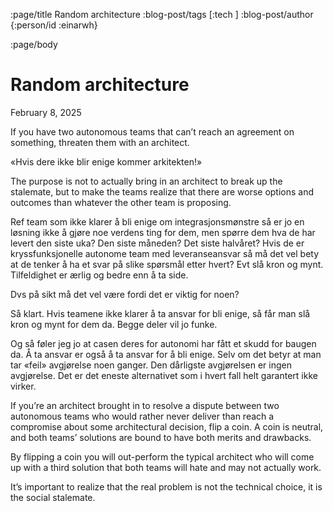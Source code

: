 :page/title Random architecture
:blog-post/tags [:tech ]
:blog-post/author {:person/id :einarwh}

<!-- :blog-post/published #time/ldt "2014-12-27T00:00:00" -->

:page/body

# Random architecture

<p class="blog-post-date">February 8, 2025</p>

If you have two autonomous teams that can’t reach an agreement on something, threaten them with an architect.

«Hvis dere ikke blir enige kommer arkitekten!»

The purpose is not to actually bring in an architect to break up the stalemate, but to make the teams realize that there are worse options and outcomes than whatever the other team is proposing.

Ref team som ikke klarer å bli enige om integrasjonsmønstre så er jo en løsning ikke å gjøre noe verdens ting for dem, men spørre dem hva de har levert den siste uka? Den siste måneden? Det siste halvåret? Hvis de er kryssfunksjonelle autonome team med leveranseansvar så må det vel bety at de tenker å ha et svar på slike spørsmål etter hvert? Evt slå kron og mynt. Tilfeldighet er ærlig og bedre enn å ta side.

Dvs på sikt må det vel være fordi det er viktig for noen?

Så klart. Hvis teamene ikke klarer å ta ansvar for bli enige, så får man slå kron og mynt for dem da. Begge deler vil jo funke.

Og så føler jeg jo at casen deres for autonomi har fått et skudd for baugen da. Å ta ansvar er også å ta ansvar for å bli enige. Selv om det betyr at man tar «feil» avgjørelse noen ganger. Den dårligste avgjørelsen er ingen avgjørelse. Det er det eneste alternativet som i hvert fall helt garantert ikke virker.

If you’re an architect brought in to resolve a dispute between two autonomous teams who would rather never deliver than reach a compromise about some architectural decision, flip a coin. A coin is neutral, and both teams’ solutions are bound to have both merits and drawbacks.

By flipping a coin you will out-perform the typical architect who will come up with a third solution that both teams will hate and may not actually work.

It’s important to realize that the real problem is not the technical choice, it is the social stalemate.
